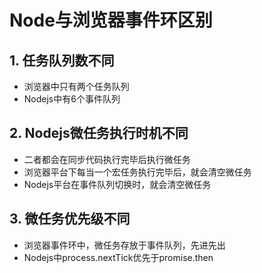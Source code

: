 # Node与浏览器事件环区别
  ## 1. 任务队列数不同
  + 浏览器中只有两个任务队列
  + Nodejs中有6个事件队列
  ## 2. Nodejs微任务执行时机不同
  * 二者都会在同步代码执行完毕后执行微任务
  * 浏览器平台下每当一个宏任务执行完毕后，就会清空微任务
  * Nodejs平台在事件队列切换时，就会清空微任务
  ## 3. 微任务优先级不同
  * 浏览器事件环中，微任务存放于事件队列，先进先出
  * Nodejs中process.nextTick优先于promise.then
